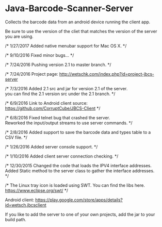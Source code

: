 # Java-Barcode-Scanner-Server
Collects the barcode data from an android device running the client app.  

Be sure to use the version of the cliet that matches the version of the server you are using.

/*
1/27/2017
Added native menubar support for Mac OS X.
*/

/*
9/10/2016
Fixed minor bugs...
*/

/*
7/24/2016
Pushing version 2.1 to master branch.
*/

/*
7/24/2016
Project page: http://wetschk.com/index.php?id=project-jbcs-server

/*
7/3/2016
Added 2.1 src and jar for version 2.1 of the server.  
you can find the 2.1 version src under the 2.1 branch.
*/

/*
6/9/2016
Link to Android client source: https://github.com/CorruptCube/JBCS-Client
*/

/*
6/8/2016
Fixed telnet bug that crashed the server.  
Reworked the input/output streams to use server commands.
*/


/*
2/8/2016
Added support to save the barcode data and types table to a CSV file.
*/

/*
1/26/2016
Added server console support.
*/

/*
1/10/2016
Added client server connection checking.
*/

/*
12/30/2015 
Changed the code that loads the IPV4 interface addresses.
Added Static method to the server class to gather the interface addresses.
*/


/*
     The Linux tray icon is loaded using SWT.  You can find the libs here.
https://www.eclipse.org/swt/
*/

Android client:
https://play.google.com/store/apps/details?id=wetsch.jbcsclient

If you like to add the server to one of your own projects, add the jar to your build path.
